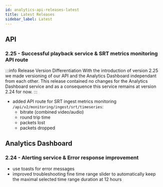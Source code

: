 ```yaml
---
id: analytics-api-releases-latest
title: Latest Releases
sidebar_label: Latest
---
```


## API

### 2.25 - Successful playback service & SRT metrics monitoring API route

:::info Release Version Differentiation
With the introduction of version 2.25 we made versioning of our API and the Analytics Dashboard independant from each other. This release contained no changes for the Analytics Dashboard service and as a consequence this service remains at version 2.24 for now.
:::

- added API route for SRT ingest metrics monitoring `/api/v2/monitoring/ingest/srt/timeseries`:
   - bitrate (combined video/audio)
   - round trip time
   - packets lost
   - packets dropped

## Analytics Dashboard

### 2.24 - Alerting service & Error response improvement

-  use toasts for error messages
-  improved troubleshooting fine time range slider to automatically keep the maximal selected time range duration at 12 hours